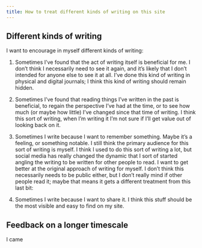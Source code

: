 ```yaml
---
title: How to treat different kinds of writing on this site
---
```


## Different kinds of writing

I want to encourage in myself different kinds of writing:

1. Sometimes I’ve found that the act of writing itself is beneficial for me. I don’t think I necessarily need to see it again, and it’s likely that I don’t intended for anyone else to see it at all. I’ve done this kind of writing in physical and digital journals; I think this kind of writing should remain hidden.

2. Sometimes I’ve found that reading things I’ve written in the past is beneficial, to regain the perspective I’ve had at the time, or to see how much (or maybe how little) I’ve changed since that time of writing. I think this sort of writing, when I’m writing it I’m not sure if I’ll get value out of looking back on it. 

3. Sometimes I write because I want to remember something. Maybe it’s a feeling, or something notable. I still think the primary audience for this sort of writing is myself. I think I used to do this sort of writing a lot, but social media has really changed the dynamic that I sort of started angling the writing to be written for other people to read. I want to get better at the original approach of writing for myself. I don’t think this necessarily needs to be public either, but I don’t really mind if other people read it; maybe that means it gets a different treatment from this last bit:

4. Sometimes I write because I want to share it. I think this stuff should be the most visible and easy to find on my site. 

## Feedback on a longer timescale

I came 